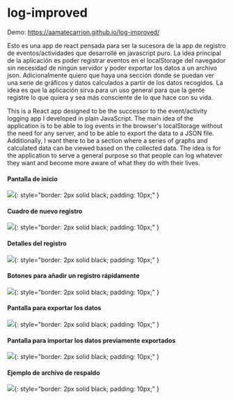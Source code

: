 # log-improved

Demo: https://aamatecarrion.github.io/log-improved/
 
Esto es una app de react pensada para ser la sucesora de la app de registro de eventos/actividades que desarrollé en javascript puro. La idea principal de la aplicación es poder registrar eventos en el localStorage del navegador sin necesidad de ningún servidor y poder exportar los datos a un archivo json. Adicionalmente quiero que haya una sección donde se puedan ver una serie de gráficos y datos calculados a partir de los datos recogidos. La idea es que la aplicación sirva para un uso general para que la gente registre lo que quiera y sea más consciente de lo que hace con su vida.

This is a React app designed to be the successor to the event/activity logging app I developed in plain JavaScript. The main idea of the application is to be able to log events in the browser's localStorage without the need for any server, and to be able to export the data to a JSON file. Additionally, I want there to be a section where a series of graphs and calculated data can be viewed based on the collected data. The idea is for the application to serve a general purpose so that people can log whatever they want and become more aware of what they do with their lives.

#### Pantalla de inicio
![](https://github.com/aamatecarrion/log-improved/blob/main/vista_previa_log_improved/home.png){: style="border: 2px solid black; padding: 10px;" }<br>
#### Cuadro de nuevo registro
![](https://github.com/aamatecarrion/log-improved/blob/main/vista_previa_log_improved/nuevo_registro.png){: style="border: 2px solid black; padding: 10px;" }<br>
#### Detalles del registro<br>
![](https://github.com/aamatecarrion/log-improved/blob/main/vista_previa_log_improved/detalles.png){: style="border: 2px solid black; padding: 10px;" }<br>
#### Botones para añadir un registro rápidamente<br>
![](https://github.com/aamatecarrion/log-improved/blob/main/vista_previa_log_improved/botones.png){: style="border: 2px solid black; padding: 10px;" }<br>
#### Pantalla para exportar los datos<br>
![](https://github.com/aamatecarrion/log-improved/blob/main/vista_previa_log_improved/pantalla_exportacion.png){: style="border: 2px solid black; padding: 10px;" }<br>
#### Pantalla para importar los datos previamente exportados<br>
![](https://github.com/aamatecarrion/log-improved/blob/main/vista_previa_log_improved/pantalla_importacion.png){: style="border: 2px solid black; padding: 10px;" }<br>
#### Ejemplo de archivo de respaldo<br>
![](https://github.com/aamatecarrion/log-improved/blob/main/vista_previa_log_improved/archivo_de_respaldo.png){: style="border: 2px solid black; padding: 10px;" }<br>